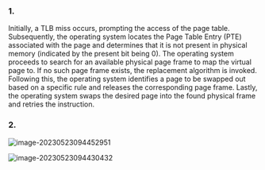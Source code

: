 ### 1.

Initially, a TLB miss occurs, prompting the access of the page table. Subsequently, the operating system locates the Page Table Entry (PTE) associated with the page and determines that it is not present in physical memory (indicated by the present bit being 0). The operating system proceeds to search for an available physical page frame to map the virtual page to. If no such page frame exists, the replacement algorithm is invoked. Following this, the operating system identifies a page to be swapped out based on a specific rule and releases the corresponding page frame. Lastly, the operating system swaps the desired page into the found physical frame and retries the instruction.



### 2.

![image-20230523094452951](C:\Users\itbil\AppData\Roaming\Typora\typora-user-images\image-20230523094452951.png)







![image-20230523094430432](C:\Users\itbil\AppData\Roaming\Typora\typora-user-images\image-20230523094430432.png)
